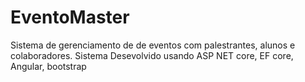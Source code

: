 # EventoMaster
Sistema de gerenciamento de de eventos com palestrantes, alunos e colaboradores. Sistema Desevolvido usando ASP NET core, EF core, Angular, bootstrap

